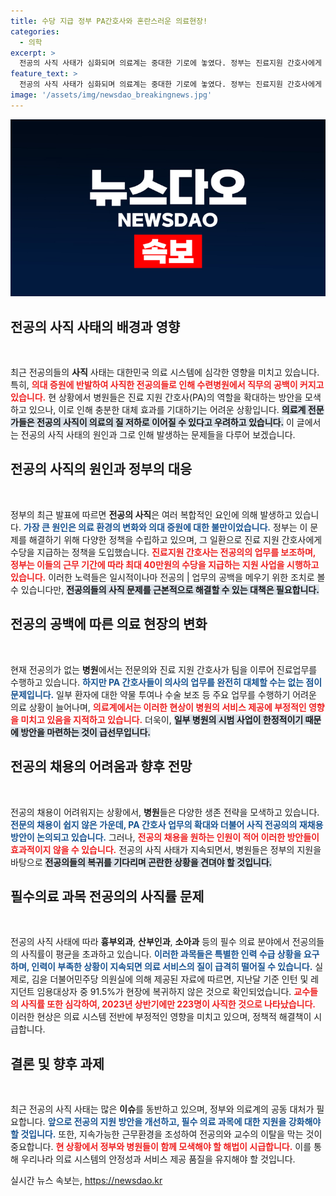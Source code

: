 ```yaml
---
title: 수당 지급 정부 PA간호사와 혼란스러운 의료현장!
categories:
  - 의학
excerpt: >
  전공의 사직 사태가 심화되며 의료계는 중대한 기로에 놓였다. 정부는 진료지원 간호사에게 새로운 보상을 도입하지만, 전문의 부족과 전공의 채용 부진이 여전하다. 필수 분야 전공의의 사직은 특히 심각해, 해결책이 시급하다.
feature_text: >
  전공의 사직 사태가 심화되며 의료계는 중대한 기로에 놓였다. 정부는 진료지원 간호사에게 새로운 보상을 도입하지만, 전문의 부족과 전공의 채용 부진이 여전하다. 필수 분야 전공의의 사직은 특히 심각해, 해결책이 시급하다.
image: '/assets/img/newsdao_breakingnews.jpg'
---
```


<p><img src="/assets/img/newsdao_breakingnews.jpg" alt="implanttips 속보" /></p>

<h2 data-ke-size="size26">전공의 사직 사태의 배경과 영향</h2>

<p data-ke-size="size16">&nbsp;</p>  

<p>최근 전공의들의 <b>사직</b> 사태는 대한민국 의료 시스템에 심각한 영향을 미치고 있습니다. 특히, <b><span style="color: #ee2323;">의대 증원에 반발하여 사직한 전공의들로 인해 수련병원에서 직무의 공백이 커지고 있습니다.</span></b> 현 상황에서 병원들은 진료 지원 간호사(PA)의 역할을 확대하는 방안을 모색하고 있으나, 이로 인해 충분한 대체 효과를 기대하기는 어려운 상황입니다. <b><span style="background-color: #21538527;">의료계 전문가들은 전공의 사직이 의료의 질 저하로 이어질 수 있다고 우려하고 있습니다.</span></b> 이 글에서는 전공의 사직 사태의 원인과 그로 인해 발생하는 문제들을 다루어 보겠습니다.  </p>

<h2 data-ke-size="size26">전공의 사직의 원인과 정부의 대응</h2>

<p data-ke-size="size16">&nbsp;</p>  

<p>정부의 최근 발표에 따르면 <b>전공의 사직</b>은 여러 복합적인 요인에 의해 발생하고 있습니다. <b><span style="color: #1a5490;">가장 큰 원인은 의료 환경의 변화와 의대 증원에 대한 불만이었습니다.</span></b> 정부는 이 문제를 해결하기 위해 다양한 정책을 수립하고 있으며, 그 일환으로 진료 지원 간호사에게 수당을 지급하는 정책을 도입했습니다. <b><span style="color: #ee2323;">진료지원 간호사는 전공의의 업무를 보조하며, 정부는 이들의 근무 기간에 따라 최대 40만원의 수당을 지급하는 지원 사업을 시행하고 있습니다.</span></b> 이러한 노력들은 일시적이나마 전공의 | 업무의 공백을 메우기 위한 조치로 볼 수 있습니다만, <b><span style="background-color: #21538527;">전공의들의 사직 문제를 근본적으로 해결할 수 있는 대책은 필요합니다.</span></b>  </p>

<h2 data-ke-size="size26">전공의 공백에 따른 의료 현장의 변화</h2>

<p data-ke-size="size16">&nbsp;</p>  

<p>현재 전공의가 없는 <b>병원</b>에서는 전문의와 진료 지원 간호사가 팀을 이루어 진료업무를 수행하고 있습니다. <b><span style="color: #1a5490;">하지만 PA 간호사들이 의사의 업무를 완전히 대체할 수는 없는 점이 문제입니다.</span></b> 일부 환자에 대한 약물 투여나 수술 보조 등 주요 업무를 수행하기 어려운 의료 상황이 늘어나며, <b><span style="color: #ee2323;">의료계에서는 이러한 현상이 병원의 서비스 제공에 부정적인 영향을 미치고 있음을 지적하고 있습니다.</span></b> 더욱이, <b><span style="background-color: #21538527;">일부 병원의 시범 사업이 한정적이기 때문에 방안을 마련하는 것이 급선무입니다.</span></b>  </p>

<h2 data-ke-size="size26">전공의 채용의 어려움과 향후 전망</h2>

<p data-ke-size="size16">&nbsp;</p>  

<p>전공의 채용이 어려워지는 상황에서, <b>병원</b>들은 다양한 생존 전략을 모색하고 있습니다. <b><span style="color: #1a5490;">전문의 채용이 쉽지 않은 가운데, PA 간호사 업무의 확대와 더불어 사직 전공의의 재채용 방안이 논의되고 있습니다.</span></b> 그러나, <b><span style="color: #ee2323;">전공의 채용을 원하는 인원이 적어 이러한 방안들이 효과적이지 않을 수 있습니다.</span></b> 전공의 사직 사태가 지속되면서, 병원들은 정부의 지원을 바탕으로 <b><span style="background-color: #21538527;">전공의들의 복귀를 기다리며 곤란한 상황을 견뎌야 할 것입니다.</span></b>  </p>

<h2 data-ke-size="size26">필수의료 과목 전공의의 사직률 문제</h2>

<p data-ke-size="size16">&nbsp;</p>  

<p>전공의 사직 사태에 따라 <b>흉부외과</b>, <b>산부인과</b>, <b>소아과</b> 등의 필수 의료 분야에서 전공의들의 사직률이 평균을 초과하고 있습니다. <b><span style="color: #1a5490;">이러한 과목들은 특별한 인력 수급 상황을 요구하며, 인력이 부족한 상황이 지속되면 의료 서비스의 질이 급격히 떨어질 수 있습니다.</span></b> 실제로, 김윤 더불어민주당 의원실에 의해 제공된 자료에 따르면, 지난달 기준 인턴 및 레지던트 임용대상자 중 91.5%가 현장에 복귀하지 않은 것으로 확인되었습니다. <b><span style="color: #ee2323;">교수들의 사직률 또한 심각하여, 2023년 상반기에만 223명이 사직한 것으로 나타났습니다.</span></b> 이러한 현상은 의료 시스템 전반에 부정적인 영향을 미치고 있으며, 정책적 해결책이 시급합니다.  </p>

<h2 data-ke-size="size26">결론 및 향후 과제</h2>

<p data-ke-size="size16">&nbsp;</p>  

<p>최근 전공의 사직 사태는 많은 <b>이슈</b>를 동반하고 있으며, 정부와 의료계의 공동 대처가 필요합니다. <b><span style="color: #1a5490;">앞으로 전공의 지원 방안을 개선하고, 필수 의료 과목에 대한 지원을 강화해야 할 것입니다.</span></b> 또한, 지속가능한 근무환경을 조성하여 전공의와 교수의 이탈을 막는 것이 중요합니다. <b><span style="color: #ee2323;">현 상황에서 정부와 병원들이 함께 모색해야 할 해법이 시급합니다.</span></b> 이를 통해 우리나라 의료 시스템의 안정성과 서비스 제공 품질을 유지해야 할 것입니다.</p>
실시간 뉴스 속보는, <a href="https://newsdao.kr" rel="dofollow">https://newsdao.kr</a>


